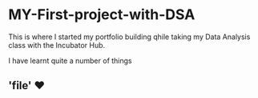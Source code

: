 # MY-First-project-with-DSA

This is where I started my portfolio building qhile taking my Data Analysis class with the Incubator Hub.

I have learnt quite a number of things 
## 'file' ❤
